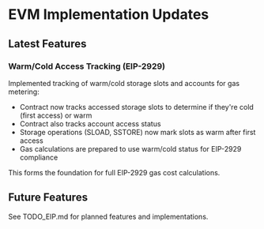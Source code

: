 # EVM Implementation Updates

## Latest Features

### Warm/Cold Access Tracking (EIP-2929)

Implemented tracking of warm/cold storage slots and accounts for gas metering:

- Contract now tracks accessed storage slots to determine if they're cold (first access) or warm
- Contract also tracks account access status
- Storage operations (SLOAD, SSTORE) now mark slots as warm after first access
- Gas calculations are prepared to use warm/cold status for EIP-2929 compliance

This forms the foundation for full EIP-2929 gas cost calculations.

## Future Features

See TODO_EIP.md for planned features and implementations.
